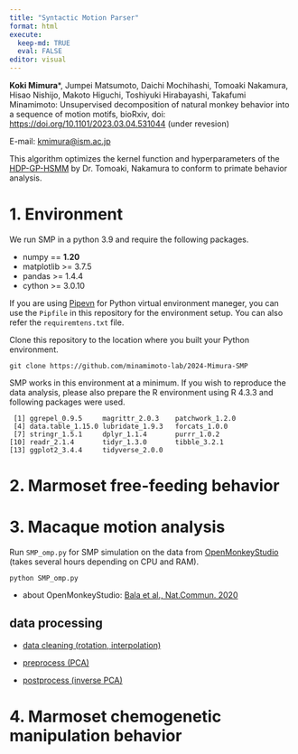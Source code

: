 ```yaml
---
title: "Syntactic Motion Parser"
format: html
execute: 
  keep-md: TRUE
  eval: FALSE
editor: visual
---
```





**Koki Mimura***, Jumpei Matsumoto, Daichi Mochihashi, Tomoaki Nakamura, Hisao Nishijo, Makoto Higuchi, Toshiyuki Hirabayashi, Takafumi Minamimoto: Unsupervised decomposition of natural monkey behavior into a sequence of motion motifs, bioRxiv, doi: https://doi.org/10.1101/2023.03.04.531044 (under revesion)

E-mail: kmimura@ism.ac.jp

This algorithm optimizes the kernel function and hyperparameters of the [HDP-GP-HSMM](https://github.com/naka-lab/HDP-GP-HSMM) by Dr. Tomoaki, Nakamura to conform to primate behavior analysis.


# 1. Environment

We run SMP in a python 3.9 and require the following packages.

- numpy == **1.20**
- matplotlib >= 3.7.5
- pandas >= 1.4.4
- cython >= 3.0.10

If you are using [Pipevn](https://pipenv.pypa.io/en/latest/) for Python virtual environment maneger, you can use the `Pipfile` in this repository for the environment setup. You can also refer the `requiremtens.txt` file.

Clone this repository to the location where you built your Python environment.

```
git clone https://github.com/minamimoto-lab/2024-Mimura-SMP
```

SMP works in this environment at a minimum. If you wish to reproduce the data analysis, please also prepare the R environment using R 4.3.3 and following packages were used.

```
 [1] ggrepel_0.9.5     magrittr_2.0.3    patchwork_1.2.0  
 [4] data.table_1.15.0 lubridate_1.9.3   forcats_1.0.0    
 [7] stringr_1.5.1     dplyr_1.1.4       purrr_1.0.2      
[10] readr_2.1.4       tidyr_1.3.0       tibble_3.2.1     
[13] ggplot2_3.4.4     tidyverse_2.0.0  
```

# 2. Marmoset free-feeding behavior

# 3. Macaque motion analysis

Run `SMP_omp.py` for SMP simulation on the data from [OpenMonkeyStudio](https://github.com/OpenMonkeyStudio) (takes several hours depending on CPU and RAM).

```
python SMP_omp.py
```

- about OpenMonkeyStudio: [Bala et al., Nat.Commun. 2020](https://doi.org/10.1038/s41467-020-18441-5)

## data processing

- [data cleaning (rotation, interpolation)](r_OMS_interpolation.md)

- [preprocess (PCA)](r_OMS_preprocess.md)

- [postprocess (inverse PCA)](r_OMS_postprocess.md)


# 4. Marmoset chemogenetic manipulation behavior
